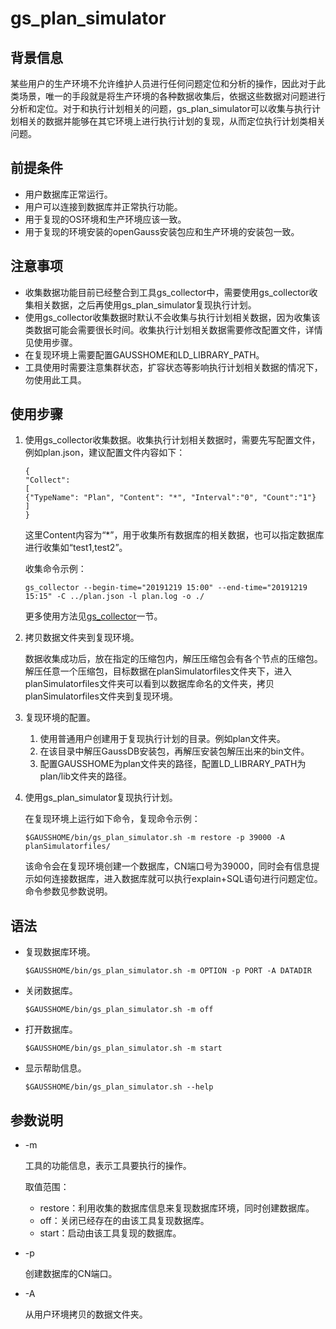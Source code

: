 # gs\_plan\_simulator

## 背景信息<a name="section7471933144813"></a>

某些用户的生产环境不允许维护人员进行任何问题定位和分析的操作，因此对于此类场景，唯一的手段就是将生产环境的各种数据收集后，依据这些数据对问题进行分析和定位。对于和执行计划相关的问题，gs\_plan\_simulator可以收集与执行计划相关的数据并能够在其它环境上进行执行计划的复现，从而定位执行计划类相关问题。

## 前提条件<a name="section1914195616334"></a>

-   用户数据库正常运行。
-   用户可以连接到数据库并正常执行功能。
-   用于复现的OS环境和生产环境应该一致。
-   用于复现的环境安装的openGauss安装包应和生产环境的安装包一致。

## 注意事项<a name="section15702145818480"></a>

-   收集数据功能目前已经整合到工具gs\_collector中，需要使用gs\_collector收集相关数据，之后再使用gs\_plan\_simulator复现执行计划。
-   使用gs\_collector收集数据时默认不会收集与执行计划相关数据，因为收集该类数据可能会需要很长时间。收集执行计划相关数据需要修改配置文件，详情见使用步骤。
-   在复现环境上需要配置GAUSSHOME和LD\_LIBRARY\_PATH。
-   工具使用时需要注意集群状态，扩容状态等影响执行计划相关数据的情况下，勿使用此工具。

## 使用步骤<a name="section08371725192010"></a>

1.  使用gs\_collector收集数据。收集执行计划相关数据时，需要先写配置文件，例如plan.json，建议配置文件内容如下：

    ```
    {
    "Collect":
    [
    {"TypeName": "Plan", "Content": "*", "Interval":"0", "Count":"1"}
    ]
    }
    ```

    这里Content内容为“\*”，用于收集所有数据库的相关数据，也可以指定数据库进行收集如“test1,test2”。

    收集命令示例：

    ```
    gs_collector --begin-time="20191219 15:00" --end-time="20191219 15:15" -C ../plan.json -l plan.log -o ./
    ```

    更多使用方法见[gs\_collector](gs_collector.md)一节。

2.  拷贝数据文件夹到复现环境。

    数据收集成功后，放在指定的压缩包内，解压压缩包会有各个节点的压缩包。解压任意一个压缩包，目标数据在planSimulatorfiles文件夹下，进入planSimulatorfiles文件夹可以看到以数据库命名的文件夹，拷贝planSimulatorfiles文件夹到复现环境。

3.  复现环境的配置。
    1.  使用普通用户创建用于复现执行计划的目录。例如plan文件夹。
    2.  在该目录中解压GaussDB安装包，再解压安装包解压出来的bin文件。
    3.  配置GAUSSHOME为plan文件夹的路径，配置LD\_LIBRARY\_PATH为plan/lib文件夹的路径。

4.  使用gs\_plan\_simulator复现执行计划。

    在复现环境上运行如下命令，复现命令示例：

    ```
    $GAUSSHOME/bin/gs_plan_simulator.sh -m restore -p 39000 -A planSimulatorfiles/
    ```

    该命令会在复现环境创建一个数据库，CN端口号为39000，同时会有信息提示如何连接数据库，进入数据库就可以执行explain+SQL语句进行问题定位。命令参数见参数说明。


## 语法<a name="section1639811541193"></a>

-   复现数据库环境。

    ```
    $GAUSSHOME/bin/gs_plan_simulator.sh -m OPTION -p PORT -A DATADIR
    ```


-   关闭数据库。

    ```
    $GAUSSHOME/bin/gs_plan_simulator.sh -m off
    ```

-   打开数据库。

    ```
    $GAUSSHOME/bin/gs_plan_simulator.sh -m start
    ```


-   显示帮助信息。

    ```
    $GAUSSHOME/bin/gs_plan_simulator.sh --help
    ```


## 参数说明<a name="section1990654815184"></a>

-   -m

    工具的功能信息，表示工具要执行的操作。

    取值范围：

    -   restore：利用收集的数据库信息来复现数据库环境，同时创建数据库。
    -   off：关闭已经存在的由该工具复现数据库。
    -   start：启动由该工具复现的数据库。

-   -p

    创建数据库的CN端口。

-   -A

    从用户环境拷贝的数据文件夹。


